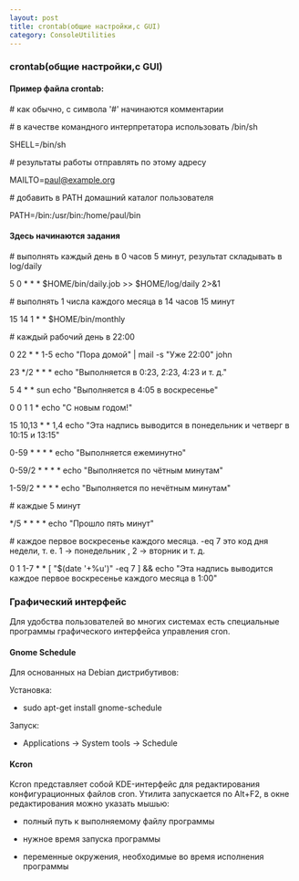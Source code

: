 ```yaml
---
layout: post
title: crontab(общие настройки,с GUI)
category: ConsoleUtilities
---
```


### crontab(общие настройки,с GUI)

#### Пример файла crontab:

 \# как обычно, с символа '#' начинаются комментарии

 \# в качестве командного интерпретатора использовать /bin/sh

 SHELL=/bin/sh

 \# результаты работы отправлять по этому адресу

 MAILTO=paul@example.org

 \# добавить в PATH домашний каталог пользователя

 PATH=/bin:/usr/bin:/home/paul/bin
 
 #### Здесь начинаются задания

 \# выполнять каждый день в 0 часов 5 минут, результат складывать в log/daily

 5 0 * * * $HOME/bin/daily.job >> $HOME/log/daily 2>&1

 \# выполнять 1 числа каждого месяца в 14 часов 15 минут

 15 14 1 * * $HOME/bin/monthly

 \# каждый рабочий день в 22:00

 0 22 * * 1-5 echo "Пора домой" | mail -s "Уже 22:00" john
 
 23 */2 * * * echo "Выполняется в 0:23, 2:23, 4:23 и т. д."

 5 4 * * sun echo "Выполняется в 4:05 в воскресенье"

 0 0 1 1 * echo "С новым годом!"

 15 10,13 * * 1,4 echo "Эта надпись выводится в понедельник и четверг в 10:15 и 13:15"

 0-59 * * * * echo "Выполняется ежеминутно"

 0-59/2 * * * * echo "Выполняется по чётным минутам"

 1-59/2 * * * * echo "Выполняется по нечётным минутам"

 \# каждые 5 минут

 */5 * * * * echo "Прошло пять минут"

 \# каждое первое воскресенье каждого месяца. -eq 7 это код дня недели, т. е. 1 -> 
 понедельник , 2 -> вторник и т. д.

 0 1 1-7 * * [ "$(date '+\%u')" -eq 7 ] && echo "Эта надпись выводится каждое первое воскресенье каждого месяца в 1:00"

### Графический интерфейс

Для удобства пользователей во многих системах есть специальные программы графического интерфейса управления cron.

#### Gnome Schedule

Для основанных на Debian дистрибутивов:

Установка: 

- sudo apt-get install gnome-schedule

Запуск: 

- Applications → System tools → Schedule

#### Kcron

Kcron представляет собой KDE-интерфейс для редактирования конфигурационных файлов cron. Утилита запускается по Alt+F2, в окне редактирования можно указать мышью:

- полный путь к выполняемому файлу программы

- нужное время запуска программы

- переменные окружения, необходимые во время исполнения программы